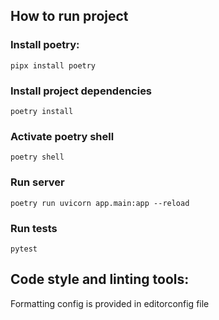 ## How to run project
### Install poetry: 
`pipx install poetry`
### Install project dependencies
`poetry install`
### Activate poetry shell
`poetry shell`
### Run server
`poetry run uvicorn app.main:app --reload`
### Run tests
`pytest`

## Code style and linting tools:
Formatting config is provided in editorconfig file
